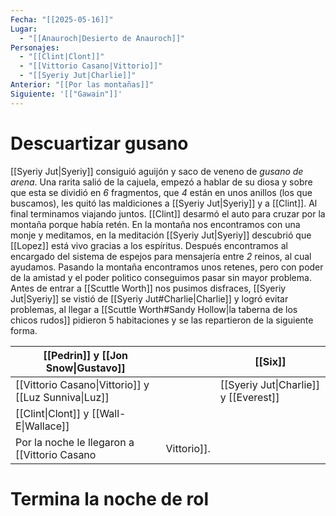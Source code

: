 ```yaml
---
Fecha: "[[2025-05-16]]"
Lugar:
  - "[[Anauroch|Desierto de Anauroch]]"
Personajes:
  - "[[Clint|Clont]]"
  - "[[Vittorio Casano|Vittorio]]"
  - "[[Syeriy Jut|Charlie]]"
Anterior: "[[Por las montañas]]"
Siguiente: '[["Gawain"]]'
---
```

# Descuartizar gusano
[[Syeriy Jut|Syeriy]] consiguió aguijón y saco de veneno de *gusano de arena*.
Una rarita salió de la cajuela, empezó a hablar de su diosa y sobre que esta se dividió en *6* fragmentos, que *4* están en unos anillos (los que buscamos), les quitó las maldiciones a [[Syeriy Jut|Syeriy]] y a [[Clint]]. Al final terminamos viajando juntos.
[[Clint]] desarmó el auto para cruzar por la montaña porque había retén. En la montaña nos encontramos con una monje y meditamos, en la meditación [[Syeriy Jut|Syeriy]] descubrió que [[Lopez]] está vivo gracias a los espíritus. Después encontramos al encargado del sistema de espejos para mensajería entre *2* reinos, al cual ayudamos. Pasando la montaña encontramos unos retenes, pero con poder de la amistad y el poder politico conseguimos pasar sin mayor problema.
Antes de entrar a [[Scuttle Worth]] nos pusimos disfraces, [[Syeriy Jut|Syeriy]] se vistió de [[Syeriy Jut#Charlie|Charlie]] y logró evitar problemas, al llegar a [[Scuttle Worth#Sandy Hollow|la taberna de los chicos rudos]] pidieron 5 habitaciones y se las repartieron de la siguiente forma.

| [[Pedrin]] y [[Jon Snow\|Gustavo]]                   |     | [[Six]]                               |
| ---------------------------------------------------- | --- | ------------------------------------- |
| [[Vittorio Casano\|Vittorio]] y [[Luz Sunniva\|Luz]] |     | [[Syeriy Jut\|Charlie]] y [[Everest]] |
| [[Clint\|Clont]] y [[Wall-E\|Wallace]]               |     |                                       |
Por la noche le llegaron a [[Vittorio Casano|Vittorio]].
# Termina la noche de rol
